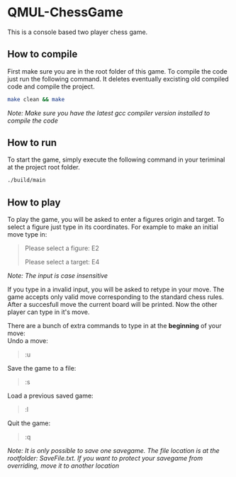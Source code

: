 # QMUL-ChessGame
This is a console based two player chess game.

## How to compile
First make sure you are in the root folder of this game. To compile the code
just run the following command. It deletes eventually excisting old compiled code and compile the project.   
```bash
make clean && make
```
*Note: Make sure you have the latest gcc compiler version installed to compile
the code*

## How to run
To start the game, simply execute the following command in your teriminal at the
project root folder.
```bash
./build/main
```

## How to play
To play the game, you will be asked to enter a figures origin and target. To select
a figure just type in its coordinates. For example to make an initial move type in:
>Please select a figure: E2
>
>Please select a target: E4

*Note: The input is case insensitive*

If you type in a invalid input, you will be asked to retype in your move.
The game accepts only valid move corresponding to the standard chess rules.
After a succesfull move the current board will be printed. Now the other player
can type in it's move.

There are a bunch of extra commands to type in at the **beginning** of your move:   
Undo a move:
>:u

Save the game to a file:
>:s

Load a previous saved game:
>:l

Quit the game:
>:q

*Note: It is only possible to save one savegame. The file location is at the rootfolder: SaveFile.txt. If you want to protect your savegame from overriding, move it to another location*

